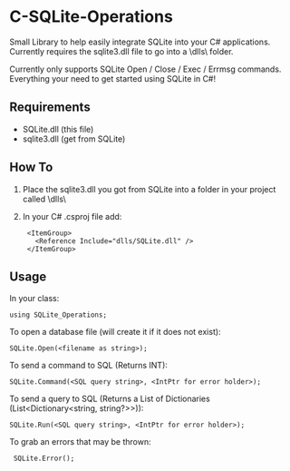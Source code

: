 # C-SQLite-Operations
Small Library to help easily integrate SQLite into your C# applications. Currently requires the sqlite3.dll file to go into a \dlls\ folder.

Currently only supports SQLite Open / Close / Exec / Errmsg commands. Everything your need to get started using SQLite in C#!

## Requirements
- SQLite.dll (this file)
- sqlite3.dll (get from SQLite)

## How To
1. Place the sqlite3.dll you got from SQLite into a folder in your project called \dlls\

2. In your C# .csproj file add:

        <ItemGroup>
          <Reference Include="dlls/SQLite.dll" />
        </ItemGroup>

## Usage

In your class:  

    using SQLite_Operations;

To open a database file (will create it if it does not exist):  

    SQLite.Open(<filename as string>);

To send a command to SQL (Returns INT):  

    SQLite.Command(<SQL query string>, <IntPtr for error holder>);

To send a query to SQL (Returns a List of Dictionaries (List<Dictionary<string, string?>>)):

    SQLite.Run(<SQL query string>, <IntPtr for error holder>);

To grab an errors that may be thrown:  

     SQLite.Error();
